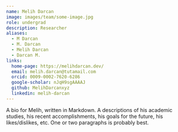 ```yaml
---
name: Melih Darcan
image: images/team/some-image.jpg
role: undergrad
description: Researcher
aliases:
  - M Darcan
  - M. Darcan
  - Melih Darcan
  - Darcan M.
links:
  home-page: https://melihdarcan.dev/
  email: melih.darcan@tutamail.com
  orcid: 0009-0002-7620-6286
  google-scholar: nJqH9sgAAAAJ
  github: MelihDarcanxyz
  linkedin: melih-darcan
---
```


A bio for Melih, written in Markdown.
A descriptions of his academic studies, his recent accomplishments, his goals for the future, his likes/dislikes, etc.
One or two paragraphs is probably best.

